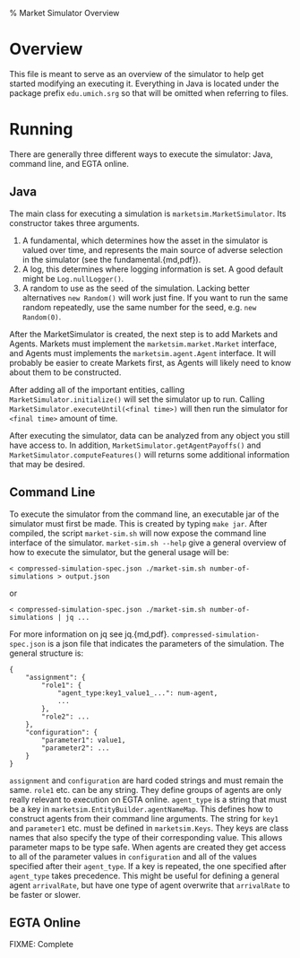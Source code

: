 % Market Simulator Overview

Overview
========

This file is meant to serve as an overview of the simulator to help get started
modifying an executing it. Everything in Java is located under the package
prefix `edu.umich.srg` so that will be omitted when referring to files.


Running
=======

There are generally three different ways to execute the simulator: Java, command line, and EGTA online.


Java
----

The main class for executing a simulation is `marketsim.MarketSimulator`. Its
constructor takes three arguments.
1. A fundamental, which determines how the asset in the simulator is valued
   over time, and represents the main source of adverse selection in the
   simulator (see the fundamental.{md,pdf}).
2. A log, this determines where logging information is set. A good default
   might be `Log.nullLogger()`.
3. A random to use as the seed of the simulation. Lacking better alternatives
   `new Random()` will work just fine. If you want to run the same random
   repeatedly, use the same number for the seed, e.g. `new Random(0)`.

After the MarketSimulator is created, the next step is to add Markets and
Agents. Markets must implement the `marketsim.market.Market` interface, and
Agents must implements the `marketsim.agent.Agent` interface. It will probably
be easier to create Markets first, as Agents will likely need to know about
them to be constructed.

After adding all of the important entities, calling
`MarketSimulator.initialize()` will set the simulator up to run. Calling
`MarketSimulator.executeUntil(<final time>)` will then run the simulator for
`<final time>` amount of time.

After executing the simulator, data can be analyzed from any object you still
have access to. In addition, `MarketSimulator.getAgentPayoffs()` and
`MarketSimulator.computeFeatures()` will returns some additional information
that may be desired.


Command Line
------------

To execute the simulator from the command line, an executable jar of the
simulator must first be made. This is created by typing `make jar`. After
compiled, the script `market-sim.sh` will now expose the command line interface
of the simulator. `market-sim.sh --help` give a general overview of how to
execute the simulator, but the general usage will be:

```
< compressed-simulation-spec.json ./market-sim.sh number-of-simulations > output.json
```
or
```
< compressed-simulation-spec.json ./market-sim.sh number-of-simulations | jq ...
```

For more information on jq see jq.{md,pdf}. `compressed-simulation-spec.json`
is a json file that indicates the parameters of the simulation. The general
structure is:

```
{
    "assignment": {
        "role1": {
            "agent_type:key1_value1_...": num-agent,
            ...
        },
        "role2": ...
    },
    "configuration": {
        "parameter1": value1,
        "parameter2": ...
    }
}
```

`assignment` and `configuration` are hard coded strings and must remain the
same. `role1` etc. can be any string. They define groups of agents are only
really relevant to execution on EGTA online. `agent_type` is a string that must
be a key in `marketsim.EntityBuilder.agentNameMap`. This defines how to
construct agents from their command line arguments. The string for `key1` and
`parameter1` etc. must be defined in `marketsim.Keys`. They keys are class
names that also specify the type of their corresponding value. This allows
parameter maps to be type safe. When agents are created they get access to all
of the parameter values in `configuration` and all of the values specified
after their `agent_type`. If a key is repeated, the one specified after
`agent_type` takes precedence. This might be useful for defining a general
agent `arrivalRate`, but have one type of agent overwrite that `arrivalRate` to
be faster or slower.

EGTA Online
-----------

FIXME: Complete
